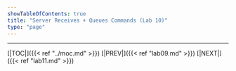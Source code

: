 ```yaml
---
showTableOfContents: true
title: "Server Receives + Queues Commands (Lab 10)"
type: "page"
---
```







___
[|TOC|]({{< ref "../moc.md" >}})
[|PREV|]({{< ref "lab09.md" >}})
[|NEXT|]({{< ref "lab11.md" >}})